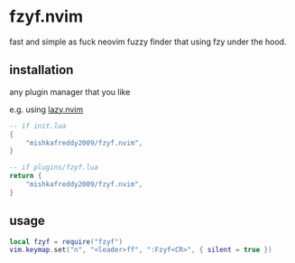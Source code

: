 # fzyf.nvim

fast and simple as fuck neovim fuzzy finder that using fzy under the hood.

## installation

any plugin manager that you like

e.g. using [lazy.nvim](https://github.com/folke/lazy.nvim)

```lua
-- if init.lua
{
	"mishkafreddy2009/fzyf.nvim",
}

-- if plugins/fzyf.lua
return {
	"mishkafreddy2009/fzyf.nvim",
}
```

## usage

```lua
local fzyf = require("fzyf")
vim.keymap.set("n", "<leader>ff", ":Fzyf<CR>", { silent = true })
```
